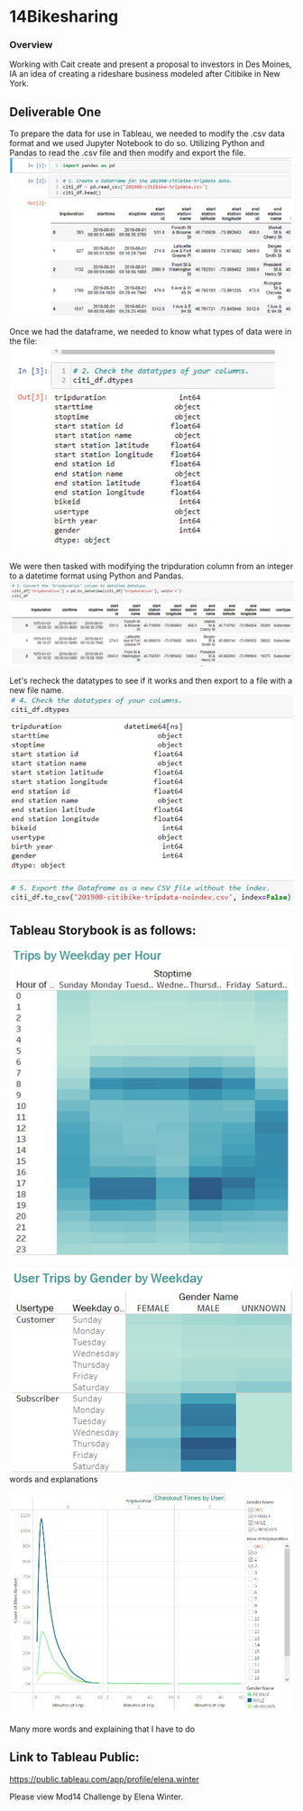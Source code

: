 # 14Bikesharing

### Overview
Working with Cait create and present a proposal to investors in Des Moines, IA an idea of creating a rideshare business modeled after Citibike in New York.

## Deliverable One
To prepare the data for use in Tableau, we needed to modify the .csv data format and we used Jupyter Notebook to do so.  Utilizing Python and Pandas to read the .csv file and then modify and export the file.
![df](images/df.PNG)   

Once we had the dataframe, we needed to know what types of data were in the file:
![dftypes](images/dftypes.PNG)   

We were then tasked with modifying the tripduration column from an integer to a datetime format using Python and Pandas.
![convert](images/convert.PNG)  

Let's recheck the datatypes to see if it works and then export to a file with a new file name.
![4and5](images/4and5.PNG)    

## Tableau Storybook is as follows:
![TWperH](images/TWperH.PNG)   

![UTbGbW](images/UTbGbW.PNG)
words and explanations

![CTbU](images/CTbU.PNG)

Many more words and explaining that I have to do

## Link to Tableau Public: 
https://public.tableau.com/app/profile/elena.winter

Please view Mod14 Challenge by Elena Winter.



